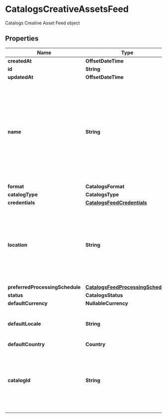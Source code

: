 

# CatalogsCreativeAssetsFeed

Catalogs Creative Asset Feed object

## Properties

| Name | Type | Description | Notes |
|------------ | ------------- | ------------- | -------------|
|**createdAt** | **OffsetDateTime** |  |  |
|**id** | **String** |  |  |
|**updatedAt** | **OffsetDateTime** |  |  |
|**name** | **String** | A human-friendly name associated to a given feed. This value is currently nullable due to historical reasons. It is expected to become non-nullable in the future. |  |
|**format** | **CatalogsFormat** |  |  |
|**catalogType** | **CatalogsType** |  |  |
|**credentials** | [**CatalogsFeedCredentials**](CatalogsFeedCredentials.md) |  |  |
|**location** | **String** | The URL where a feed is available for download. This URL is what Pinterest will use to download a feed for processing. |  |
|**preferredProcessingSchedule** | [**CatalogsFeedProcessingSchedule**](CatalogsFeedProcessingSchedule.md) |  |  |
|**status** | **CatalogsStatus** |  |  |
|**defaultCurrency** | **NullableCurrency** |  |  |
|**defaultLocale** | **String** | The locale used within a feed for product descriptions. |  |
|**defaultCountry** | **Country** |  |  |
|**catalogId** | **String** | Catalog id pertaining to the feed. If not provided, feed will use a default catalog based on type. |  |



